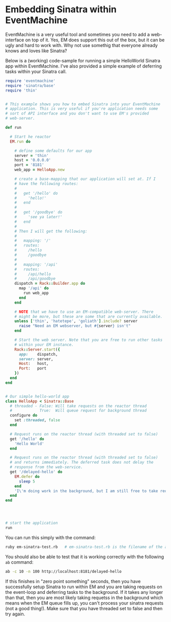 # Embedding Sinatra within EventMachine

EventMachine is a very useful tool and sometimes you need to add a web-interface
on top of it. Yes, EM does support this out of the box, but it can be ugly and
hard to work with. Why not use somethig that everyone already knows and loves
like Sinatra?

Below is a (working) code-sample for running a simple HelloWorld Sinatra app
within EventMachine. I've also provided a simple example of deferring tasks
within your Sinatra call.

```ruby
require 'eventmachine'
require 'sinatra/base'
require 'thin'


# This example shows you how to embed Sinatra into your EventMachine
# application. This is very useful if you're application needs some
# sort of API interface and you don't want to use EM's provided
# web-server.

def run

  # Start he reactor
  EM.run do

    # define some defaults for our app
    server = 'thin'
    host = '0.0.0.0'
    port = '8181'
    web_app = HelloApp.new

    # create a base-mapping that our application will set at. If I
    # have the following routes:
    #
    #   get '/hello' do
    #     'hello!'
    #   end
    #
    #   get '/goodbye' do
    #     'see ya later!'
    #   end
    #   
    # Then I will get the following:
    #   
    #   mapping: '/'
    #   routes:
    #     /hello
    #     /goodbye
    #   
    #   mapping: '/api'
    #   routes:
    #     /api/hello
    #     /api/goodbye
    dispatch = Rack::Builder.app do
      map '/api' do
        run web_app
      end
    end

    # NOTE that we have to use an EM-compatible web-server. There
    # might be more, but these are some that are currently available.
    unless ['thin', 'hatetepe', 'goliath'].include? server
      raise "Need an EM webserver, but #{server} isn't"
    end

    # Start the web server. Note that you are free to run other tasks
    # within your EM instance.
    Rack::Server.start({
      app:    dispatch,
      server: server,
      Host:   host,
      Port:   port
    })
  end
end


# Our simple hello-world app
class HelloApp < Sinatra::Base
  # threaded - False: Will take requests on the reactor thread
  #            True:  Will queue request for background thread
  configure do
    set :threaded, false
  end

  # Request runs on the reactor thread (with threaded set to false)
  get '/hello' do
    'Hello World'
  end

  # Request runs on the reactor thread (with threaded set to false)
  # and returns immediately. The deferred task does not delay the
  # response from the web-service.
  get '/delayed-hello' do
    EM.defer do
      sleep 5
    end
    'I\'m doing work in the background, but I am still free to take requests'
  end
end




# start the application
run
```


You can run this simply with the command:

```bash
ruby em-sinatra-test.rb   # em-sinatra-test.rb is the filename of the above-code
```

You should also be able to test that it is working correctly with the
following `ab` command:

```bash
ab -c 10 -n 100 http://localhost:8181/delayed-hello
```

If this finishes in "zero point something" seconds, then you have successfully
setup Sinatra to run within EM and you are taking requests on the event-loop
and deferring tasks to the background. If it takes any longer than that, then
you are most likely taking requetss in the background which means when the EM
queue fills up, you can't process your sinatra requests (not a good thing!).
Make sure that you have threaded set to false and then try again.
